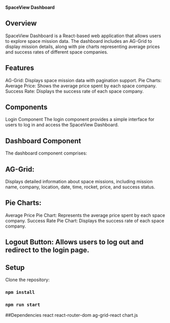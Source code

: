 **SpaceView Dashboard** 

## Overview
SpaceView Dashboard is a React-based web application that allows users to explore space mission data. The dashboard includes an AG-Grid to display mission details, along with pie charts representing average prices and success rates of different space companies.

## Features
AG-Grid: Displays space mission data with pagination support.
Pie Charts:
Average Price: Shows the average price spent by each space company.
Success Rate: Displays the success rate of each space company.

## Components
Login Component
The login component provides a simple interface for users to log in and access the SpaceView Dashboard.

## Dashboard Component
The dashboard component comprises:

## AG-Grid: 
Displays detailed information about space missions, including mission name, company, location, date, time, rocket, price, and success status.

## Pie Charts:
Average Price Pie Chart: Represents the average price spent by each space company.
Success Rate Pie Chart: Displays the success rate of each space company.

## Logout Button: Allows users to log out and redirect to the login page.

## Setup
Clone the repository:
### ```npm install```
### ```npm run start```

##Dependencies
react
react-router-dom
ag-grid-react
chart.js
